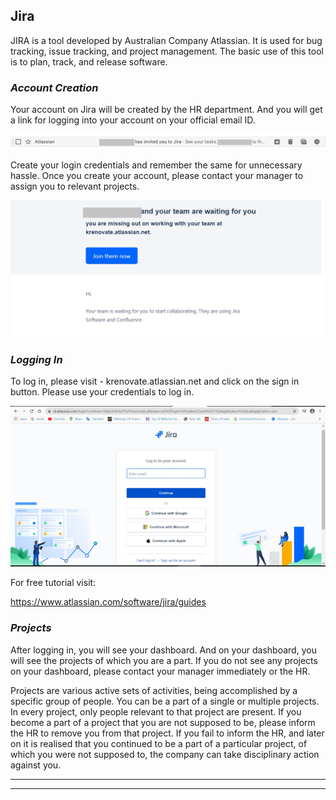 ## **Jira**

JIRA is a tool developed by Australian Company Atlassian. It is used for bug tracking, issue tracking, and project management. 
The basic use of this tool is to plan, track, and release software.

### **_Account Creation_**

Your account on Jira will be created by the HR department. And you will get a link for logging into your account on your official email ID. 

![Jira Invite](../images/Initial-images/Jira/Jirainvitemail.jpg)

Create your login credentials and remember the same for unnecessary hassle. 
Once you create your account, please contact your manager to assign you to relevant projects.

![jira active](../images/Initial-images/Jira/Jiraactivate.jpg)

### **_Logging In_**

To log in, please visit - krenovate.atlassian.net and click on the sign in button. Please use your credentials to log in. 

![Jiralogin](../images/Initial-images/Jira/Jira%20login.jpg)

For free tutorial visit:

https://www.atlassian.com/software/jira/guides

### **_Projects_**

After logging in, you will see your dashboard. And on your dashboard, you will see the projects of which you are a part. If you do not see any projects on your dashboard, please contact your manager immediately or the HR.

Projects are various active sets of activities, being accomplished by a specific group of people. You can be a part of a single or multiple projects. In every project, only people relevant to that project are present. If you become a part of a project that you are not supposed to be, please inform the HR to remove you from that project. If you fail to inform the HR, and later on it is realised that you continued to be a part of a particular project, of which you were not supposed to, the company can take disciplinary action against you.

_____
____



